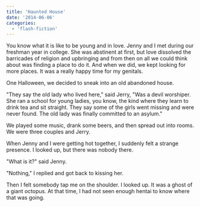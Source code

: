 ```yaml
---
title: 'Haunted House'
date: '2014-06-06'
categories:
  - 'flash-fiction'
---
```


You know what it is like to be young and in love. Jenny and I met during our
freshman year in college. She was abstinent at first, but love dissolved the
barricades of religion and upbringing and from then on all we could think about
was finding a place to do it. And when we did, we kept looking for more places.
It was a really happy time for my genitals.

<!-- truncate -->


One Halloween, we decided to sneak into an old abandoned house.

"They say the old lady who lived here," said Jerry, "Was a devil worshiper. She
ran a school for young ladies, you know, the kind where they learn to drink tea
and sit straight. They say some of the girls went missing and were never found.
The old lady was finally committed to an asylum."

We played some music, drank some beers, and then spread out into rooms. We were
three couples and Jerry.

When Jenny and I were getting hot together, I suddenly felt a strange presence.
I looked up, but there was nobody there.

"What is it?" said Jenny.

"Nothing," I replied and got back to kissing her.

Then I felt somebody tap me on the shoulder. I looked up. It was a ghost of a
giant octopus. At that time, I had not seen enough hentai to know where that was
going.
